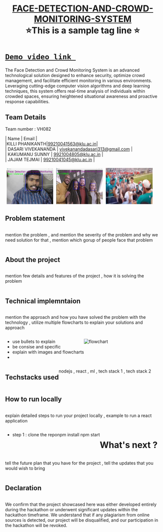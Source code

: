 
<h1 align="center" style="border-bottom: none">
    <b>
        <a href="https://www.google.com"> FACE-DETECTION-AND-CROWD-MONITORING-SYSTEM </a><br>
    </b>
    ⭐️This is a sample tag line  ⭐️ <br>
</h1>

# [`Demo video link `](https://youtu.be/qyDqY9Nnyvk) 
The Face Detection and Crowd Monitoring System is an advanced technological solution designed to enhance security, optimize crowd management, and facilitate efficient monitoring in various environments. Leveraging cutting-edge computer vision algorithms and deep learning techniques, this system offers real-time analysis of individuals within crowded spaces, ensuring heightened situational awareness and proactive response capabilities.
## Team Details
Team number : VH082

| Name    | Email           |          
|KILLI PHANIKANTH|99210041563@klu.ac.in|            
| DASARI VIVEKANANDA | vivekanandadasari313@gmail.com |       
| KAKUMANU SUNNY | 9921004805@klu.ac.in |         
| JAJAM TEJMAI | 99210041045@klu.ac.in |

<div style="display: flex; flex-wrap: wrap;">
    <img src="https://github.com/vivekananda313/Vashisht-hackathon-FACE-DETECTION-AND-CROWD-MONITORING-SYSTEM/blob/main/output_images/Screenshot%202024-03-17%20121222.png" alt="Image 1" style="width: 30%; margin: 5px;">
    <img src="https://github.com/vivekananda313/Vashisht-hackathon-FACE-DETECTION-AND-CROWD-MONITORING-SYSTEM/blob/main/output_images/Screenshot%202024-03-17%20120910.png" alt="Image 2" style="width: 30%; margin: 5px;">
    <img src="https://github.com/vivekananda313/Vashisht-hackathon-FACE-DETECTION-AND-CROWD-MONITORING-SYSTEM/blob/main/output_images/violence_2024-03-15_08-01-19.jpg" alt="Image 3" style="width: 30%; margin: 5px;">


## Problem statement 
mention the problem , and mention the severity of the problem and why we need solution for that  , mention which gorup of people face that problem
## About the project
mention few details and features of the project , how it is solving the problem 

## Technical implemntaion 
mention the approach and how you have solved the problem with the technology , utilize multiple flowcharts to explain your solutions and approach
- use bullets to explain
- be consise and specific
- explain with images and flowcharts
- 
![flowchart](https://encrypted-tbn0.gstatic.com/images?q=tbn:ANd9GcSm5X9E8h0kftXOW2B9jORBskdXF12pFKOX_Q&usqp=CAU)

## Techstacks used 
nodejs , react , ml , tech stack 1 , tech stack 2

## How to run locally 
explain detailed steps to run your project locally , example to run a react application 
- step 1 : clone the repo 

npm install
npm start


# What's next ?
tell the future plan that you have for the project , tell the updates that you would wish to bring

## Declaration
We confirm that the project showcased here was either developed entirely during the hackathon or underwent significant updates within the hackathon timeframe. We understand that if any plagiarism from online sources is detected, our project will be disqualified, and our participation in the hackathon will be revoked.
